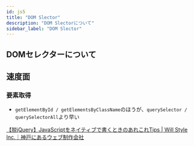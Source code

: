```yaml
---
id: js5
title: "DOM Slector"
description: "DOM Slectorについて"
sidebar_label: "DOM Slector"
---
```


## DOMセレクターについて

## 速度面

### 要素取得
- `getElementById / getElementsByClassName`のほうが、`querySelector / querySelectorAll`より早い

[【脱jQuery】JavaScriptをネイティブで書くときのあれこれTips | Will Style Inc.｜神戸にあるウェブ制作会社](https://www.willstyle.co.jp/blog/1025/)

